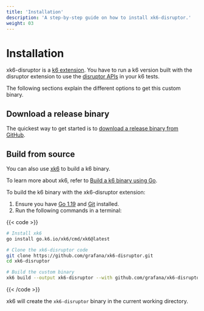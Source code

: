 ```yaml
---
title: 'Installation'
description: 'A step-by-step guide on how to install xk6-disruptor.'
weight: 03
---
```


# Installation

xk6-disruptor is a [k6 extension](https://grafana.com/docs/k6/<K6_VERSION>/extensions). You have to run a k6 version built with the disruptor extension to use the [disruptor APIs](https://grafana.com/docs/k6/<K6_VERSION>/testing-guides/injecting-faults-with-xk6-disruptor/xk6-disruptor/) in your k6 tests.

The following sections explain the different options to get this custom binary.

## Download a release binary

The quickest way to get started is to [download a release binary from GitHub](https://github.com/grafana/xk6-disruptor/releases).

## Build from source

You can also use [xk6](https://github.com/grafana/xk6) to build a k6 binary.

To learn more about xk6, refer to [Build a k6 binary using Go](https://grafana.com/docs/k6/<K6_VERSION>/extensions/build-k6-binary-using-go).

To build the k6 binary with the xk6-disruptor extension:

1. Ensure you have [Go 1.19](https://golang.org/doc/install) and [Git](https://git-scm.com/) installed.
2. Run the following commands in a terminal:

{{< code >}}

```bash
# Install xk6
go install go.k6.io/xk6/cmd/xk6@latest

# Clone the xk6-disruptor code
git clone https://github.com/grafana/xk6-disruptor.git
cd xk6-disruptor

# Build the custom binary
xk6 build --output xk6-disruptor --with github.com/grafana/xk6-disruptor=.
```

{{< /code >}}

xk6 will create the `xk6-disruptor` binary in the current working directory.
